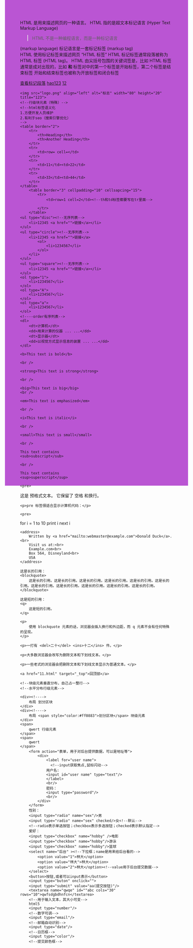 <!DOCTYPE html>
<html lang="en">
<head>
    <meta charset="UTF-8">
    <!--防止乱码-->
    <meta name="keywords" content="官方，原装">
    <title>小仙女的网站</title>
</head>
<body bgcolor=#ba55d3 style="height:1500px">
<!--body的背景可以是一张图-->
<!--     <h1 align="center">123</h1>
    <hr>
    <h2>123</h2>
    </hr>
    <h3>123</h3> -->
    <p>HTML 是用来描述网页的一种语言。
        HTML 指的是超文本标记语言 (Hyper Text Markup Language)
        <blockquote> HTML 不是一种编程语言，而是一种标记语言</blockquote>
        (markup language)
        标记语言是一套标记标签 (markup tag)<br/>
        HTML 使用标记标签来描述网页
        <q>HTML 标签</q>
        HTML 标记标签通常段落被称为 HTML 标签 (HTML tag)。
        HTML <abbr>由尖括号包围的关键词</abbr>签是，比如
        HTML 标签通常是成对出现的，比如 <b> 和 </b>
        标签对中的第一个标签是开始标签，第二个标签是结束标签
        开始和结束标签也被称为开放标签和闭合标签</p>
    <a href="#123">查看标记段落</a>
    <a href="http://www.hao.com" target="_blank">hao123</a>
    <!--必须加协议,图片源可以是地址，跳转两种找相对路径的方式，从里向外和从外向里 快捷键Ctrl+？-->
    <a href="./12.html" target="_blank">12</a>

    <img src="logo.png" align="left" alt="标志" width="80" height="20" title="123">
    <!--行级块元素（特殊）-->
    <!--html标签语义化
    1.方便开发人员维护
    2.有利于seo（搜索引擎优化）
    -->
    <table border="2">
        <tr>
            <th>Heading</th>
            <th>Another Heading</th>
        </tr>
        <tr>
            <td>row= cell=</td>
        </tr>
        <tr>
            <td>11</td><td>22</td>
        </tr>
        <tr>
            <td>33</td><td>44</td>
        </tr>
    </table>
        <table border="3" cellpadding="10" cellsapcing="15">
            <tr>
                <td>row=1 cell=2</td><!--th和td标签都要写在tr里面-->

            </tr>
        </table>
    <ul type="disc"><!--无序列表-->
        <li>12345 <a href="">链接</a></li>
    </ul>
    <ul type="circle"><!--无序列表-->
        <li>12345 <a href="">链接</a>
            <ol>
                <li>1234567</li>
            </ol>
        </li>
    </ul>
    <ul type="square"><!--无序列表-->
        <li>12345 <a href="">链接</a></li>
    </ul>
    <ol type="1">
        <li>1234567</li>
    </ol>
    <ol type="A">
        <li>1234567</li>
    </ol>
    <ol type="a">
        <li>1234567</li>
    </ol>
    <!----order有序列表-->
    <dl>
        <dt>计算机</dt>
        <dd>用来计算的仪器 ... ...</dd>
        <dt>显示器</dt>
        <dd>以视觉方式显示信息的装置 ... ...</dd>
    </dl>

    <b>This text is bold</b>

    <br />

    <strong>This text is strong</strong>

    <br />

    <big>This text is big</big>
    <br />

    <em>This text is emphasized</em>

    <br />

    <i>This text is italic</i>

    <br />

    <small>This text is small</small>

    <br />

    This text contains
    <sub>subscript</sub>

    <br />

    This text contains
    <sup>superscript</sup>

    <pre>
这是
预格式文本。
它保留了      空格
和换行。
</pre>

    <p>pre 标签很适合显示计算机代码：</p>

    <pre>
for i = 1 to 10
     print i
next i
</pre>

    <address>
        Written by <a href="mailto:webmaster@example.com">Donald Duck</a>.<br>
        Visit us at:<br>
        Example.com<br>
        Box 564, Disneyland<br>
        USA
    </address>

    这是长的引用：
    <blockquote>
        这是长的引用。这是长的引用。这是长的引用。这是长的引用。这是长的引用。这是长的引用。这是长的引用。这是长的引用。这是长的引用。这是长的引用。这是长的引用。
    </blockquote>

    这是短的引用：
    <q>
        这是短的引用。
    </q>

    <p>
        使用 blockquote 元素的话，浏览器会插入换行和外边距，而 q 元素不会有任何特殊的呈现。
    </p>

    <p>一打有 <del>二十</del> <ins>十二</ins> 件。</p>

    <p>大多数浏览器会改写为删除文本和下划线文本。</p>

    <p>一些老式的浏览器会把删除文本和下划线文本显示为普通文本。</p>

    <a href="11.html" target="_top">回顶部</a>
<!--实体字符：&nbsp表示一个空格，浏览器可以正常解析；小于号&lt 大于号&gt；script,alert是一个弹出框-->
    <!--块级元素垂直分布，自己占一整行-->
    <!--水平分布行级元素-->

    <div><!---->
        布局 划分区块
    </div>
    <div><!---->
        布局 <span style="color:#ff0883">划分区块</span> 块级元素
    </div>
    <span>
        qwert 行级元素
    </span>
    <span>
        qwert
    </span>
        <form action="表单，用于对后台提供数据，可以是地址等">
            <div>
                <label for="user name">
                  <!--input获取焦点,鼠标闪动-->
                用户名:
                <input id="user name" type="text"/>
                </label>
                <br/>
                密码：
                <input type="password"/>
                <br/>
            </div>
        </form>
        性别：
        <input type="radio" name="sex"/>男
        <input type="radio" name="sex" checked/>女<!--默认-->
        <!--radio表示单选按钮；checkbox表示多选按钮；checked表示默认指定-->
        爱好：
        <input type="checkbox" name="hobby" />电影
        <input type="checkbox" name="hobby"/>游泳
        <input type="checkbox" name="hobby"/>篮球
        <select name="后台" ><!--下拉框；name是用来给后台看的-->
            <option value="1">林大</option>
            <option value="林大">林大</option>
            <option value="2">林大</option><!--value用于后台提交数据-->
        </select>
        <button>按钮,或者可以input表示</button>
        <input type="buton" onclick="">
        <input type="submit" value="aa(提交按钮)"/>
        <textarea name="qwqe" id=""abc cols="30" rows="10">qwfsdgbdhnfcn</textarea>
        <!--用于输入文本，其大小可变-->
        html5
        <input type="number"/>
        <!--数字可调-->
        <input type="email"/>
        <!--邮箱自动识别-->
        <input type="date"/>
        <!--日历框-->
        <input type="color"/>
        <!--提交颜色框-->

</body>
</html>
